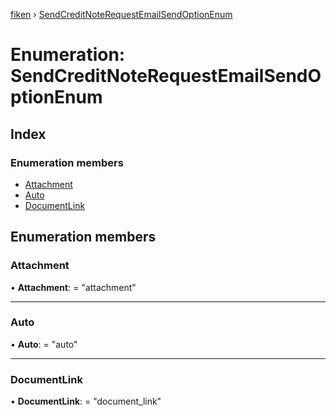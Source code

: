 [fiken](../README.md) › [SendCreditNoteRequestEmailSendOptionEnum](sendcreditnoterequestemailsendoptionenum.md)

# Enumeration: SendCreditNoteRequestEmailSendOptionEnum

## Index

### Enumeration members

* [Attachment](sendcreditnoterequestemailsendoptionenum.md#attachment)
* [Auto](sendcreditnoterequestemailsendoptionenum.md#auto)
* [DocumentLink](sendcreditnoterequestemailsendoptionenum.md#documentlink)

## Enumeration members

###  Attachment

• **Attachment**: = "attachment"

___

###  Auto

• **Auto**: = "auto"

___

###  DocumentLink

• **DocumentLink**: = "document_link"

